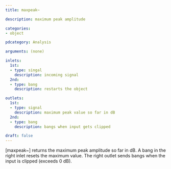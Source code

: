 ```yaml
---
title: maxpeak~

description: maximum peak amplitude

categories:
- object

pdcategory: Analysis

arguments: (none)

inlets:
  1st:
  - type: singal
    description: incoming signal
  2nd:
  - type: bang
    description: restarts the object

outlets:
  1st:
  - type: signal
    description: maximum peak value so far in dB
  2nd:
  - type: bang
    description: bangs when input gets clipped

draft: false
---
```


[maxpeak~] returns the maximum peak amplitude so far in dB. A bang in the right inlet resets the maximum value. The right outlet sends bangs when the input is clipped (exceeds 0 dB).
